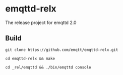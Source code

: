 # emqttd-relx

The release project for emqttd 2.0

## Build

```
git clone https://github.com/emqtt/emqttd-relx.git

cd emqttd-relx && make

cd _rel/emqttd && ./bin/emqttd console
```

